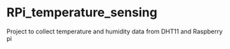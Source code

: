 # RPi_temperature_sensing

Project to collect temperature and humidity data from DHT11 and Raspberry pi
